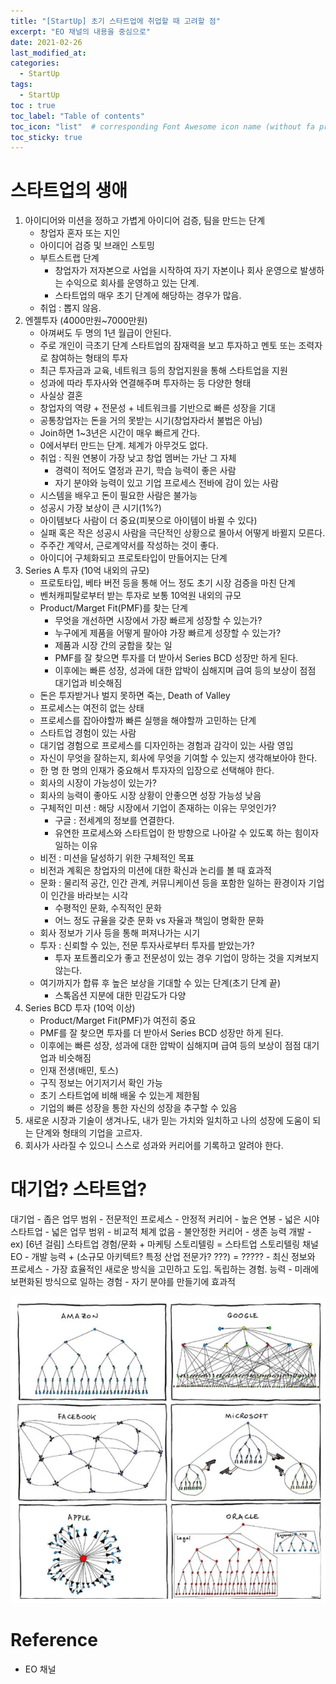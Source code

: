 ```yaml
---
title: "[StartUp] 초기 스타트업에 취업할 때 고려할 점"
excerpt: "EO 채널의 내용을 중심으로"
date: 2021-02-26
last_modified_at:
categories:
  - StartUp
tags:
  - StartUp
toc : true
toc_label: "Table of contents"
toc_icon: "list"  # corresponding Font Awesome icon name (without fa prefix)
toc_sticky: true
---
```


# 스타트업의 생애

1. 아이디어와 미션을 정하고 가볍게 아이디어 검증, 팀을 만드는 단계
    - 창업자 혼자 또는 지인
    - 아이디어 검증 및 브래인 스토밍
    - 부트스트랩 단계 
        - 창업자가 저자본으로 사업을 시작하여 자기 자본이나 회사 운영으로 발생하는 수익으로 회사를 운영하고 있는 단계.
        - 스타트업의 매우 초기 단계에 해당하는 경우가 많음.
    - 취업 : 뽑지 않음.
1. 엔젤투자 (4000만원~7000만원)
    - 아껴써도 두 명의 1년 월급이 안된다.
    - 주로 개인이 극초기 단계 스타트업의 잠재력을 보고 투자하고 멘토 또는 조력자로 참여하는 형태의 투자
    - 최근 투자금과 교육, 네트워크 등의 창업지원을 통해 스타트업을 지원
    - 성과에 따라 투자사와 연결해주며 투자하는 등 다양한 형태
    - 사실상 결혼
    - 창업자의 역량 + 전문성 + 네트워크를 기반으로 빠른 성장을 기대
    - 공통창업자는 돈을 거의 못받는 시기(창업자라서 불법은 아님)
    - Join하면 1~3년은 시간이 매우 빠르게 간다.
    - 0에서부터 만드는 단계. 체계가 아무것도 없다.
    - 취업 : 직원 연봉이 가장 낮고 창업 멤버는 가난 그 자체
        - 경력이 적어도 열정과 끈기, 학습 능력이 좋은 사람
        - 자기 분야와 능력이 있고 기업 프로세스 전바에 감이 있는 사람
    - 시스템을 배우고 돈이 필요한 사람은 불가능
    - 성공시 가장 보상이 큰 시기(1%?)
    - 아이템보다 사람이 더 중요(피봇으로 아이템이 바뀔 수 있다)
    - 실패 혹은 작은 성공시 사람을 극단적인 상황으로 몰아서 어떻게 바뀔지 모른다.
    - 주주간 계약서, 근로계약서를 작성하는 것이 좋다.
    - 아이디어 구체화되고 프로토타입이 만들어지는 단계
1. Series A 투자 (10억 내외의 규모)
    - 프로토타입, 베타 버전 등을 통해 어느 정도 초기 시장 검증을 마친 단계
    - 벤처캐피탈로부터 받는 투자로 보통 10억원 내외의 규모
    - Product/Marget Fit(PMF)를 찾는 단계
        - 무엇을 개선하면 시장에서 가장 빠르게 성장할 수 있는가?
        - 누구에게 제품을 어떻게 팔아야 가장 빠르게 성장할 수 있는가?
        - 제품과 시장 간의 궁합을 찾는 일
        - PMF를 잘 찾으면 투자를 더 받아서 Series BCD 성장만 하게 된다.
        - 이후에는 빠른 성장, 성과에 대한 압박이 심해지며 급여 등의 보상이 점점 대기업과 비슷해짐
    - 돈은 투자받거나 벌지 못하면 죽는, Death of Valley
    - 프로세스는 여전히 없는 상태
    - 프로세스를 잡아야할까 빠른 실행을 해야할까 고민하는 단계
    - 스타트업 경험이 있는 사람
    - 대기업 경험으로 프로세스를 디자인하는 경험과 감각이 있는 사람 영입
    - 자신이 무엇을 잘하는지, 회사에 무엇을 기여할 수 있는지 생각해보아야 한다.
    - 한 명 한 명의 인재가 중요해서 투자자의 입장으로 선택해야 한다.
    - 회사의 시장이 가능성이 있는가?
    - 회사의 능력이 좋아도 시장 상황이 안좋으면 성장 가능성 낮음
    - 구체적인 미션 : 해당 시장에서 기업이 존재하는 이유는 무엇인가?
        - 구글 : 전세계의 정보를 연결한다.
        - 유연한 프로세스와 스타트업이 한 방향으로 나아갈 수 있도록 하는 힘이자 일하는 이유
    - 비전 : 미션을 달성하기 위한 구체적인 목표
    - 비전과 계획은 창업자의 미션에 대한 확신과 논리를 볼 때 효과적
    - 문화 : 물리적 공간, 인간 관계, 커뮤니케이션 등을 포함한 일하는 환경이자 기업이 인간을 바라보는 시각
        - 수평적인 문화, 수직적인 문화
        - 어느 정도 규율을 갖춘 문화 vs 자율과 책임이 명확한 문화
    - 회사 정보가 기사 등을 통해 퍼져나가는 시기
    - 투자 : 신뢰할 수 있는, 전문 투자사로부터 투자를 받았는가?
        - 투자 포트폴리오가 좋고 전문성이 있는 경우 기업이 망하는 것을 지켜보지 않는다.
    - 여기까지가 합류 후 높은 보상을 기대할 수 있는 단계(초기 단계 끝)
        - 스톡옵션 지분에 대한 민감도가 다양
1. Series BCD 투자 (10억 이상)
    - Product/Marget Fit(PMF)가 여전히 중요
    - PMF를 잘 찾으면 투자를 더 받아서 Series BCD 성장만 하게 된다.
    - 이후에는 빠른 성장, 성과에 대한 압박이 심해지며 급여 등의 보상이 점점 대기업과 비슷해짐
    - 인재 전생(배민, 토스)
    - 구직 정보는 어기저기서 확인 가능
    - 초기 스타트업에 비해 배울 수 있는게 제한됨
    - 기업의 빠른 성장을 통한 자신의 성장을 추구할 수 있음
1. 새로운 시장과 기술이 생겨나도, 내가 믿는 가치와 일치하고 나의 성장에 도움이 되는 단계와 형태의 기업을 고르자.
1. 회사가 사라질 수 있으니 스스로 성과와 커리어를 기록하고 알려야 한다.

# 대기업? 스타트업?

대기업
    - 좁은 업무 범위
    - 전문적인 프로세스
    - 안정적 커리어
    - 높은 연봉
    - 넓은 시야
스타트업
    - 넓은 업무 범위
    - 비교적 체계 없음
    - 불안정한 커리어
    - 생존 능력 개발
        - ex) [6년 걸림] 스타트업 경험/문화 + 마케팅 스토리텔링 = 스타트업 스토리텔링 채널 EO
        - 개발 능력 + (소규모 아키텍트? 특정 산업 전문가? ???) = ?????
    - 최신 정보와 프로세스
    - 가장 효율적인 새로운 방식을 고민하고 도입. 독립하는 경험. 능력
    - 미래에 보편화된 방식으로 일하는 경험
    - 자기 분야를 만들기에 효과적

![organizational-culture](/assets/images/startup/organizational-culture.jpg)  

# Reference

- EO 채널